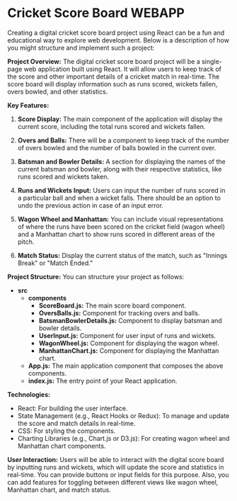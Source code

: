 # Cricket Score Board WEBAPP

Creating a digital cricket score board project using React can be a fun and educational way to explore web development. Below is a description of how you might structure and implement such a project:

**Project Overview:**
The digital cricket score board project will be a single-page web application built using React. It will allow users to keep track of the score and other important details of a cricket match in real-time. The score board will display information such as runs scored, wickets fallen, overs bowled, and other statistics.

**Key Features:**
1. **Score Display:** The main component of the application will display the current score, including the total runs scored and wickets fallen.

2. **Overs and Balls:** There will be a component to keep track of the number of overs bowled and the number of balls bowled in the current over.

3. **Batsman and Bowler Details:** A section for displaying the names of the current batsman and bowler, along with their respective statistics, like runs scored and wickets taken.

4. **Runs and Wickets Input:** Users can input the number of runs scored in a particular ball and when a wicket falls. There should be an option to undo the previous action in case of an input error.

5. **Wagon Wheel and Manhattan:** You can include visual representations of where the runs have been scored on the cricket field (wagon wheel) and a Manhattan chart to show runs scored in different areas of the pitch.

6. **Match Status:** Display the current status of the match, such as "Innings Break" or "Match Ended."

**Project Structure:**
You can structure your project as follows:

- **src**
  - **components**
    - **ScoreBoard.js:** The main score board component.
    - **OversBalls.js:** Component for tracking overs and balls.
    - **BatsmanBowlerDetails.js:** Component to display batsman and bowler details.
    - **UserInput.js:** Component for user input of runs and wickets.
    - **WagonWheel.js:** Component for displaying the wagon wheel.
    - **ManhattanChart.js:** Component for displaying the Manhattan chart.
  - **App.js:** The main application component that composes the above components.
  - **index.js:** The entry point of your React application.

**Technologies:**
- React: For building the user interface.
- State Management (e.g., React Hooks or Redux): To manage and update the score and match details in real-time.
- CSS: For styling the components.
- Charting Libraries (e.g., Chart.js or D3.js): For creating wagon wheel and Manhattan chart components.

**User Interaction:**
Users will be able to interact with the digital score board by inputting runs and wickets, which will update the score and statistics in real-time. You can provide buttons or input fields for this purpose. Also, you can add features for toggling between different views like wagon wheel, Manhattan chart, and match status.
